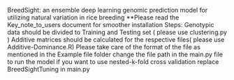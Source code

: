 BreedSight: an ensemble deep learning genomic prediction model for utilizing natural variation in rice breeding
**Please read the Key_note_to_users document for smoother installation
Steps:
Genotypic data should be divided to Training and Testing set ( please use clustering.py )
Additive matrices should be calculated for the respective files( please use Additive-Dominance.R)
Please take care of the format of the file as mentioned in the Example file folder
change the file path in the main.py file to run the model
if you want to use nested-k-fold cross validation  replace BreedSightTuning in main.py 
